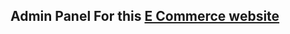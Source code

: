 <h2>Admin Panel For this <a href="https://github.com/neohacker18/summer-report" alt="E commerce website">E Commerce website</a><h2>
